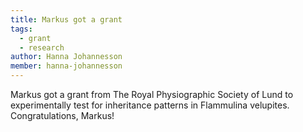 ```yaml
---
title: Markus got a grant
tags:
  - grant
  - research
author: Hanna Johannesson
member: hanna-johannesson
---
```


Markus got a grant from The Royal Physiographic Society of Lund to experimentally test for inheritance patterns in Flammulina velupites. Congratulations, Markus!
